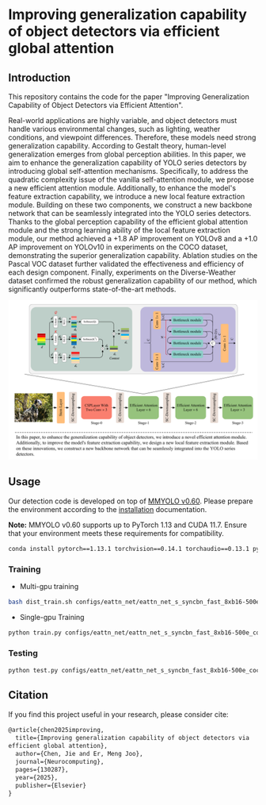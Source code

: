 # Improving generalization capability of object detectors via efficient global attention

## Introduction

This repository contains the code for the paper "Improving Generalization Capability of Object Detectors via Efficient Attention".

Real-world applications are highly variable, and object detectors must handle various environmental changes, such as lighting, weather conditions, and viewpoint differences. Therefore, these models need strong generalization capability. According to Gestalt theory, human-level generalization emerges from global perception abilities. In this paper, we aim to enhance the generalization capability of YOLO series detectors by introducing global self-attention mechanisms. Specifically, to address the quadratic complexity issue of the vanilla self-attention module, we propose a new efficient attention module. Additionally, to enhance the model's feature extraction capability, we introduce a new local feature extraction module. Building on these two components, we construct a new backbone network that can be seamlessly integrated into the YOLO series detectors. Thanks to the global perception capability of the efficient global attention module and the strong learning ability of the local feature extraction module, our method achieved a +1.8 AP improvement on YOLOv8 and a +1.0 AP improvement on YOLOv10 in experiments on the COCO dataset, demonstrating the superior generalization capability. Ablation studies on the Pascal VOC dataset further validated the effectiveness and efficiency of each design component. Finally, experiments on the Diverse-Weather dataset confirmed the robust generalization capability of our method, which significantly outperforms state-of-the-art methods.

![pdf](images/graph_ab.png)

## Usage

Our detection code is developed on top of [MMYOLO v0.60](https://github.com/open-mmlab/mmyolo). Please prepare the environment according to the [installation](https://mmyolo.readthedocs.io/zh-cn/dev/get_started/installation.html) documentation.

**Note:** MMYOLO v0.60 supports up to PyTorch 1.13 and CUDA 11.7. Ensure that your environment meets these requirements for compatibility.

```bash
conda install pytorch==1.13.1 torchvision==0.14.1 torchaudio==0.13.1 pytorch-cuda=11.7 -c pytorch -c nvidia
```

### Training

- Multi-gpu training

```bash
bash dist_train.sh configs/eattn_net/eattn_net_s_syncbn_fast_8xb16-500e_coco.py 2
```

- Single-gpu Training

```bash
python train.py configs/eattn_net/eattn_net_s_syncbn_fast_8xb16-500e_coco.py
```

### Testing

```bash
python test.py configs/eattn_net/eattn_net_s_syncbn_fast_8xb16-500e_coco.py work_dirs/eattn_net/eattn_net_s_syncbn_fast_8xb16-500e_coco/best_coco_bbox_mAP_epoch_xxx.pth
```

## Citation

If you find this project useful in your research, please consider cite:

```
@article{chen2025improving,
  title={Improving generalization capability of object detectors via efficient global attention},
  author={Chen, Jie and Er, Meng Joo},
  journal={Neurocomputing},
  pages={130287},
  year={2025},
  publisher={Elsevier}
}
```
